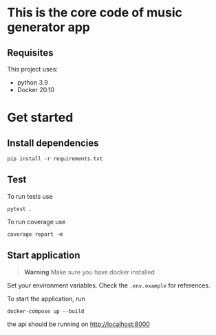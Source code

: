 # This is the core code of music generator app

## Requisites
This project uses:
 - python 3.9
 - Docker 20.10

# Get started

## Install dependencies

```
pip install -r requirements.txt
```

## Test

To run tests use
```
pytest .
```

To run coverage use
```
coverage report -m
```

## Start application

> **Warning**
> Make sure you have docker installed

Set your environment variables. Check the `.env.example` for references.

To start the application, run
```
docker-compose up --build
```

the api should be running on [http://localhost:8000](http://localhost:8000)
